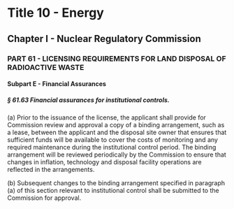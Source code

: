 
# Title 10 - Energy
## Chapter I - Nuclear Regulatory Commission
### PART 61 - LICENSING REQUIREMENTS FOR LAND DISPOSAL OF RADIOACTIVE WASTE
#### Subpart E - Financial Assurances
##### § 61.63 Financial assurances for institutional controls.

(a) Prior to the issuance of the license, the applicant shall provide for Commission review and approval a copy of a binding arrangement, such as a lease, between the applicant and the disposal site owner that ensures that sufficient funds will be available to cover the costs of monitoring and any required maintenance during the institutional control period. The binding arrangement will be reviewed periodically by the Commission to ensure that changes in inflation, technology and disposal facility operations are reflected in the arrangements.

(b) Subsequent changes to the binding arrangement specified in paragraph (a) of this section relevant to institutional control shall be submitted to the Commission for approval.
